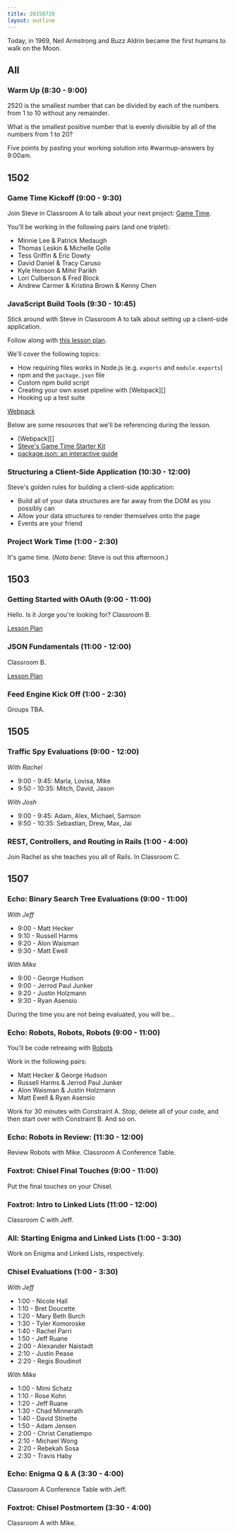 ```yaml
---
title: 20150720
layout: outline
---
```


Today, in 1969, Neil Armstrong and Buzz Aldrin became the first humans to walk on the Moon.

## All

### Warm Up (8:30 - 9:00)

2520 is the smallest number that can be divided by each of the numbers from 1 to 10 without any remainder.

What is the smallest positive number that is evenly divisible by all of the numbers from 1 to 20?

Five points by pasting your working solution into #warmup-answers by 9:00am.

## 1502

### Game Time Kickoff (9:00 - 9:30)

Join Steve in Classroom A to talk about your next project: [Game Time][].

You'll be working in the following pairs (and one triplet):

* Minnie Lee & Patrick Medaugh
* Thomas Leskin & Michelle Golle
* Tess Griffin & Eric Dowty
* David Daniel & Tracy Caruso
* Kyle Henson & Mihir Parikh
* Lori Culberson & Fred Block
* Andrew Carmer & Kristina Brown & Kenny Chen

[Game Time]: https://github.com/turingschool/lesson_plans/blob/master/ruby_04-apis_and_scalability/gametime_project.markdown

### JavaScript Build Tools (9:30 - 10:45)

Stick around with Steve in Classroom A to talk about setting up a client-side application.

Follow along with [this lesson plan](https://github.com/turingschool/lesson_plans/blob/master/ruby_04-apis_and_scalability/javascript-build-tools.markdown).

We'll cover the following topics:

* How requiring files works in Node.js (e.g. `exports` and `module.exports`)
* npm and the `package.json` file
* Custom npm build script
* Creating your own asset pipeline with [Webpack][]
* Hooking up a test suite

[Webpack](http://webpack.github.io)

Below are some resources that we'll be referencing during the lesson.

* [Webpack][]
* [Steve's Game Time Starter Kit](https://github.com/turingschool-examples/game-time-starter-kit)
* [package.json: an interactive guide][package]

[package]: http://browsenpm.org/package.json

### Structuring a Client-Side Application (10:30 - 12:00)

Steve's golden rules for building a client-side application:

* Build all of your data structures are far away from the DOM as you possibly can
* Allow your data structures to render themselves onto the page
* Events are your friend

### Project Work Time (1:00 - 2:30)

It's game time. (*Nota bene*: Steve is out this afternoon.)

## 1503

### Getting Started with OAuth (9:00 - 11:00)

Hello. Is it Jorge you're looking for? Classroom B.

[Lesson Plan](https://github.com/turingschool/lesson_plans/blob/master/ruby_03-professional_rails_applications/getting_started_with_oauth.markdown)

### JSON Fundamentals (11:00 - 12:00)

Classroom B.

[Lesson Plan](https://github.com/turingschool/lesson_plans/blob/master/ruby_03-professional_rails_applications/json_fundementals.markdown)

### Feed Engine Kick Off (1:00 - 2:30)

Groups TBA.


## 1505

### Traffic Spy Evaluations (9:00 - 12:00)

*With Rachel*

* 9:00 - 9:45: Marla, Lovisa, Mike
* 9:50 - 10:35: Mitch, David, Jason

*With Josh*

* 9:00 - 9:45: Adam, Alex, Michael, Samson
* 9:50 - 10:35: Sebastian, Drew, Max, Jai


### REST, Controllers, and Routing in Rails (1:00 - 4:00)

Join Rachel as she teaches you all of Rails. In Classroom C.


## 1507

### Echo: Binary Search Tree Evaluations (9:00 - 11:00)

*With Jeff* 

* 9:00 - Matt Hecker
* 9:10 - Russell Harms
* 9:20 - Alon Waisman
* 9:30 - Matt Ewell

*With Mike*

* 9:00 - George Hudson
* 9:00 - Jerrod Paul Junker
* 9:20 - Justin Holzmann
* 9:30 - Ryan Asensio 

During the time you are not being evaluated, you will be...

### Echo: Robots, Robots, Robots (9:00 - 11:00)

You'll be code retreaing with [Robots](https://github.com/turingschool/code_retreat/tree/master/robot)

Work in the following pairs:

* Matt Hecker & George Hudson
* Russell Harms & Jerrod Paul Junker
* Alon Waisman & Justin Holzmann
* Matt Ewell & Ryan Asensio

Work for 30 minutes with Constraint A. Stop, delete all of your code, and then start over with Constraint B. And so on.

### Echo: Robots in Review: (11:30 - 12:00)

Review Robots with Mike. Classroom A Conference Table.

### Foxtrot: Chisel Final Touches (9:00 - 11:00)

Put the final touches on your Chisel.

### Foxtrot: Intro to Linked Lists (11:00 - 12:00)

Classroom C with Jeff.

### All: Starting Enigma and Linked Lists (1:00 - 3:30)

Work on Enigma and Linked Lists, respectively.

### Chisel Evaluations (1:00 - 3:30)

*With Jeff* 

* 1:00 - Nicole Hall
* 1:10 - Bret Doucette
* 1:20 - Mary Beth Burch
* 1:30 - Tyler Komoroske
* 1:40 - Rachel Parri
* 1:50 - Jeff Ruane
* 2:00 - Alexander Naistadt
* 2:10 - Justin Pease
* 2:20 - Regis Boudinot


*With Mike*
* 1:00 - Mimi Schatz
* 1:10 - Rose Kohn
* 1:20 - Jeff Ruane
* 1:30 - Chad Minnerath
* 1:40 - David Stinette
* 1:50 - Adam Jensen
* 2:00 - Christ Cenatiempo
* 2:10 - Michael Wong
* 2:20 - Rebekah Sosa
* 2:30 - Travis Haby

### Echo: Enigma Q & A (3:30 - 4:00)

Classroom A Conference Table with Jeff.

### Foxtrot: Chisel Postmortem (3:30 - 4:00)

Classroom A with Mike.



